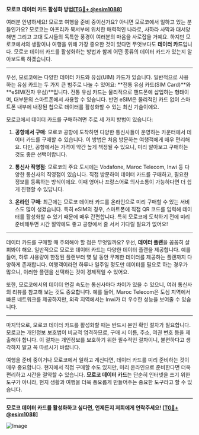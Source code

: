 **모로코 데이터 카드 활성화 방법[[TG💪+ @esim1088](https://t.me/s/esim1088)]**

여러분 안녕하세요! 모로코 여행을 준비 중이신가요? 아니면 모로코에서 일하고 있는 분들인가요? 모로코는 아프리카 북서부에 위치한 매력적인 나라로, 사하라 사막과 대서양 해변 그리고 고대 도시들의 독특한 풍경이 여러분의 마음을 사로잡을 거예요. 하지만 모로코에서의 생활이나 여행을 위해 가장 중요한 것이 있다면 무엇보다도 **데이터 카드**입니다. 모로코 데이터 카드를 활성화하는 방법과 함께 어떤 종류의 데이터 카드가 있는지 알아보도록 하겠습니다.

---

우선, 모로코에는 다양한 데이터 카드와 유심(UIM) 카드가 있습니다. 일반적으로 사용하는 유심 카드는 두 가지 큰 범주로 나눌 수 있어요: **전통 유심 카드(SIM Card)**와 **eSIM(전자 유심)**입니다. 전통 유심 카드는 물리적으로 핸드폰에 삽입하는 형태이며, 대부분의 스마트폰에서 사용할 수 있습니다. 반면 eSIM은 물리적인 카드 없이 스마트폰 내부에 내장된 칩으로 데이터를 활성화할 수 있는 최신 기술이에요. 

모로코에서 데이터 카드를 구매하려면 주로 세 가지 방법이 있습니다:

1. **공항에서 구매**: 모로코 공항에 도착하면 다양한 통신사들이 운영하는 카운터에서 데이터 카드를 구매할 수 있습니다. 이 방법은 처음 방문하는 여행객에게 매우 편리해요. 다만, 공항에서는 가격이 약간 높게 책정될 수 있으니, 미리 알아보고 구매하는 것도 좋은 선택이랍니다.

2. **통신사 직영점**: 모로코의 주요 도시에는 Vodafone, Maroc Telecom, Inwi 등 다양한 통신사의 직영점이 있습니다. 직접 방문하여 데이터 카드를 구매하고, 필요한 정보를 등록하는 방식이에요. 이때 영어나 프랑스어로 의사소통이 가능하다면 더 쉽게 진행할 수 있답니다.

3. **온라인 구매**: 최근에는 모로코 데이터 카드를 온라인으로 미리 구매할 수 있는 서비스도 많이 생겼습니다. 특히 eSIM의 경우, 스마트폰에 직접 QR 코드를 입력해 데이터를 활성화할 수 있기 때문에 매우 간편합니다. 특히 모로코에 도착하기 전에 미리 준비해두면 시간 절약에도 좋고 공항에서 줄 서서 기다릴 필요가 없어요!

---

데이터 카드를 구매할 때 주의해야 할 점은 무엇일까요? 우선, **데이터 플랜**을 꼼꼼히 살펴봐야 해요. 일반적으로 모로코 데이터 카드는 다양한 데이터 플랜을 제공합니다. 예를 들어, 하루 사용량이 한정된 플랜부터 몇 달 동안 무제한 데이터를 제공하는 플랜까지 다양하게 존재합니다. 여행객이라면 하루나 일주일 정도만 데이터를 필요로 하는 경우가 많으니, 이러한 플랜을 선택하는 것이 경제적일 수 있어요.

또한, 모로코에서의 데이터 연결 속도는 통신사마다 차이가 있을 수 있으니, 여러 통신사의 리뷰를 참고해 보는 것도 중요합니다. 예를 들어, Maroc Telecom은 도심 지역에서 빠른 네트워크를 제공하지만, 외곽 지역에서는 Inwi가 더 우수한 성능을 보여줄 수 있습니다.

---

마지막으로, 모로코 데이터 카드를 활성화할 때는 반드시 본인 확인 절차가 필요합니다. 모로코는 개인정보 보호법이 비교적 엄격하므로, 구매 시 이름, 주소, 여권 번호 등을 제출해야 합니다. 이 절차는 개인정보를 보호하기 위한 필수적인 절차이니, 불편하다고 생각하지 말고 꼭 따르시기 바랍니다.

여행을 준비 중이거나 모로코에서 일하고 계신다면, 데이터 카드를 미리 준비하는 것이 매우 중요합니다. 현지에서 직접 구매할 수도 있지만, 미리 온라인으로 준비한다면 더욱 편리하고 시간을 절약할 수 있습니다. **모로코 데이터 카드**는 단순히 인터넷을 쓰기 위한 도구가 아니라, 현지 생활과 여행을 더욱 풍요롭게 만들어주는 중요한 도구라고 할 수 있습니다.

---

**모로코 데이터 카드를 활성화하고 싶다면, 언제든지 저희에게 연락주세요! [[TG💪+ @esim1088](https://t.me/s/esim1088)]**

![Image](https://i.postimg.cc/Y0z9fWf4/image.png)